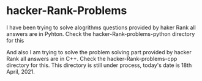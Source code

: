 # hacker-Rank-Problems

I have been trying to solve alogrithms questions provided by haker Rank 
all answers are in Pyhton. Check the hacker-Rank-problems-python directory for this

And also I am trying to solve the problem solving part provided by hacker Rank 
all answers are in C++. Check the hacker-Rank-problems-cpp directory for this.
This directory is still under process, today's date is 18th April, 2021.